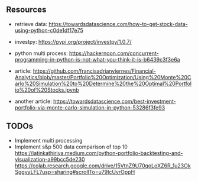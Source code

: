 ## Resources
- retrieve data: https://towardsdatascience.com/how-to-get-stock-data-using-python-c0de1df17e75
- investpy: https://pypi.org/project/investpy/1.0.7/
- python multi process: https://hackernoon.com/concurrent-programming-in-python-is-not-what-you-think-it-is-b6439c3f3e6a

- article: https://github.com/francisadrianviernes/Financial-Analytics/blob/master/Portfolio%20Optimization/Using%20Monte%20Carlo%20Simulation%20to%20Determine%20the%20Optimal%20Portfolio%20of%20Stocks.ipynb
- another article: https://towardsdatascience.com/best-investment-portfolio-via-monte-carlo-simulation-in-python-53286f3fe93

## TODOs
- Implement multi processing
- Implement s&p 500 data comparison of top 10 
  https://jatinkathiriya.medium.com/python-portfolio-backtesting-and-visualization-a99bcc5de230
  https://colab.research.google.com/drive/15VtnZ9U70qoLoXZ6R_1u23OkSggvyLFL?usp=sharing#scrollTo=u79IcUvrOppH